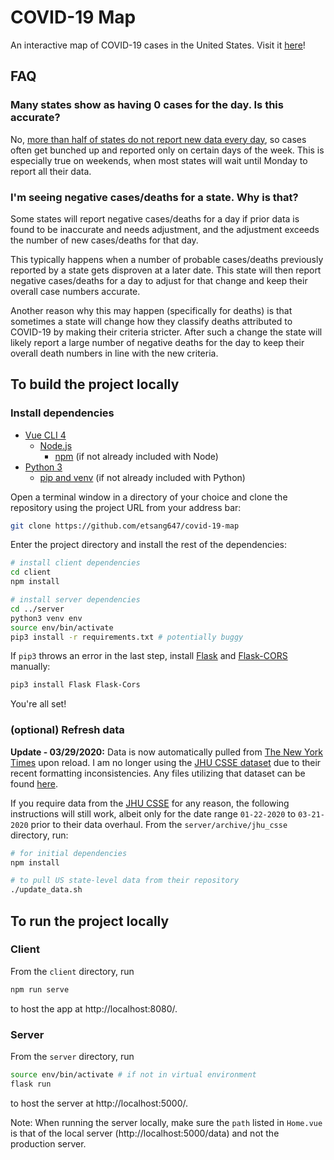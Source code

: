 # COVID-19 Map

An interactive map of COVID-19 cases in the United States. Visit it [here](https://covid-map-usa.herokuapp.com/)!

## FAQ

### Many states show as having 0 cases for the day. Is this accurate?

No, [more than half of states do not report new data every day](https://www.washingtonpost.com/graphics/2020/national/coronavirus-us-cases-deaths/?state=US), so cases often get bunched up and reported only on certain days of the week. This is especially true on weekends, when most states will wait until Monday to report all their data.

### I'm seeing negative cases/deaths for a state. Why is that?

Some states will report negative cases/deaths for a day if prior data is found to be inaccurate and needs adjustment, and the adjustment exceeds the number of new cases/deaths for that day.

This typically happens when a number of probable cases/deaths previously reported by a state gets disproven at a later date. This state will then report negative cases/deaths for a day to adjust for that change and keep their overall case numbers accurate.

Another reason why this may happen (specifically for deaths) is that sometimes a state will change how they classify deaths attributed to COVID-19 by making their criteria stricter. After such a change the state will likely report a large number of negative deaths for the day to keep their overall death numbers in line with the new criteria.

## To build the project locally

### Install dependencies

- [Vue CLI 4](https://cli.vuejs.org/)
  - [Node.js](https://nodejs.org/)
    - [npm](https://www.npmjs.com/) (if not already included with Node)
- [Python 3](https://www.python.org/)
  - [pip and venv](https://packaging.python.org/guides/installing-using-pip-and-virtual-environments/) (if not already included with Python)

Open a terminal window in a directory of your choice and clone the repository using the project URL from your address bar:

```bash
git clone https://github.com/etsang647/covid-19-map
```

Enter the project directory and install the rest of the dependencies:

```bash
# install client dependencies
cd client
npm install

# install server dependencies
cd ../server
python3 venv env
source env/bin/activate
pip3 install -r requirements.txt # potentially buggy
```

If `pip3` throws an error in the last step, install [Flask](https://pypi.org/project/Flask/) and [Flask-CORS](https://pypi.org/project/Flask-Cors/) manually:

```bash
pip3 install Flask Flask-Cors
```

You're all set!

### (optional) Refresh data

**Update - 03/29/2020:** Data is now automatically pulled from [The New York Times](https://github.com/nytimes/covid-19-data) upon reload. I am no longer using the [JHU CSSE dataset](https://github.com/CSSEGISandData/COVID-19) due to their recent formatting inconsistencies. Any files utilizing that dataset can be found [here](https://github.com/etsang647/covid-19-map/tree/master/server/archive/jhu_csse).

If you require data from the [JHU CSSE](https://github.com/CSSEGISandData/COVID-19) for any reason, the following instructions will still work, albeit only for the date range `01-22-2020` to `03-21-2020` prior to their data overhaul. From the `server/archive/jhu_csse` directory, run:

```bash
# for initial dependencies
npm install

# to pull US state-level data from their repository
./update_data.sh
```

## To run the project locally

### Client

From the `client` directory, run

```bash
npm run serve
```

to host the app at http://localhost:8080/.

### Server

From the `server` directory, run

```bash
source env/bin/activate # if not in virtual environment
flask run
```

to host the server at http://localhost:5000/.

Note: When running the server locally, make sure the `path` listed in `Home.vue`
is that of the local server (http://localhost:5000/data) and not the
production server.

